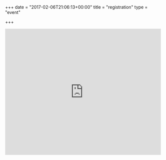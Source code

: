 +++
date = "2017-02-06T21:06:13+00:00"
title = "registration"
type = "event"


+++

<div style="width:100%; text-align:left;">

</div><iframe src="https://event.bookitbee.com/widget/event-tickets/11813?height=410&theme=classic" style="width:100%;height:410px;border:0;" width="100%" height="410" allowtransparency="true" scrolling="no"></iframe>
</div>
</div>

